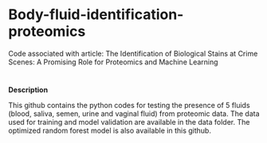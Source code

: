 # Body-fluid-identification-proteomics
Code associated with article: The Identification of Biological Stains at Crime Scenes: A Promising Role for Proteomics and Machine Learning
#
**Description**

This github contains the python codes for testing the presence of 5 fluids (blood, saliva, semen, urine and vaginal fluid) from proteomic data. 
The data used for training and model validation are available in the data folder. The optimized random forest model is also available in this github.
